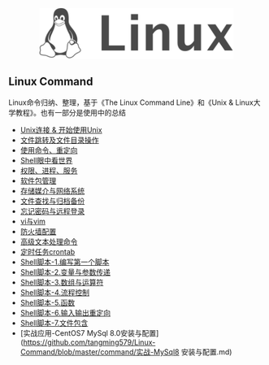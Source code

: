 <p align="center">
  <a href="https://book.douban.com/subject/4253716/">
    <img height="100" src="./template/img/logo.svg?sanitize=true">
  </a>
</p>

Linux Command
--- 

Linux命令归纳、整理，基于《The Linux Command Line》和《Unix & Linux大学教程》。也有一部分是使用中的总结

* [Unix连接 & 开始使用Unix](https://github.com/tangming579/Linux-Command/blob/master/command/1.Unix连接&开始使用Unix.md)
* [文件跳转及文件目录操作](https://github.com/tangming579/Linux-Command/blob/master/command/2.文件跳转及文件目录操作.md)
* [使用命令、重定向](https://github.com/tangming579/Linux-Command/blob/master/command/3.使用命令、重定向.md)
* [Shell眼中看世界](https://github.com/tangming579/Linux-Command/blob/master/command/4.Shell眼中看世界.md)
* [权限、进程、服务](https://github.com/tangming579/Linux-Command/blob/master/command/5.权限进程与服务管理.md)
* [软件包管理](https://github.com/tangming579/Linux-Command/blob/master/command/6.软件包管理.md)
* [存储媒介与网络系统](https://github.com/tangming579/Linux-Command/blob/master/command/7.存储媒介与网络系统.md)
* [文件查找与归档备份](https://github.com/tangming579/Linux-Command/blob/master/command/8.文件查找与归档备份.md)
* [忘记密码与远程登录](https://github.com/tangming579/Linux-Command/blob/master/command/9.忘记密码与远程登录.md)
* [vi与vim](https://github.com/tangming579/Linux-Command/blob/master/command/10.vi与vim.md)
* [防火墙配置](https://github.com/tangming579/Linux-Command/blob/master/command/11.防火墙配置.md)
* [高级文本处理命令](https://github.com/tangming579/Linux-Command/blob/master/command/12.高级文本处理命令.md)
* [定时任务crontab](https://github.com/tangming579/Linux-Command/blob/master/command/13.定时任务crontab.md)
* [Shell脚本-1.编写第一个脚本](https://github.com/tangming579/Linux-Command/blob/master/command/Shell脚本-1.编写第一个脚本.md)
* [Shell脚本-2.变量与参数传递](https://github.com/tangming579/Linux-Command/blob/master/command/Shell脚本-2.变量与参数传递.md)
* [Shell脚本-3.数组与运算符](https://github.com/tangming579/Linux-Command/blob/master/command/Shell脚本-3.数组与运算符.md)
* [Shell脚本-4.流程控制](https://github.com/tangming579/Linux-Command/blob/master/command/Shell脚本-4.流程控制.md)
* [Shell脚本-5.函数](https://github.com/tangming579/Linux-Command/blob/master/command/Shell脚本-5.函数.md)
* [Shell脚本-6.输入输出重定向](https://github.com/tangming579/Linux-Command/blob/master/command/Shell脚本-6.输入输出重定向.md)
* [Shell脚本-7.文件包含](https://github.com/tangming579/Linux-Command/blob/master/command/Shell脚本-7.文件包含.md)
* [实战应用-CentOS7 MySql 8.0安装与配置](https://github.com/tangming579/Linux-Command/blob/master/command/实战-MySql8 安装与配置.md)

